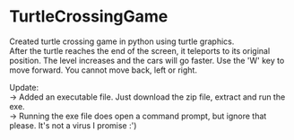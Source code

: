 # TurtleCrossingGame
Created turtle crossing game in python using turtle graphics.  
After the turtle reaches the end of the screen, it teleports to its original position. The level increases and the cars will go faster.
Use the 'W' key to move forward. You cannot move back, left or right.  
  
Update:  
  -> Added an executable file. Just download the zip file, extract and run the exe.  
  -> Running the exe file does open a command prompt, but ignore that please. It's not a virus I promise :')
